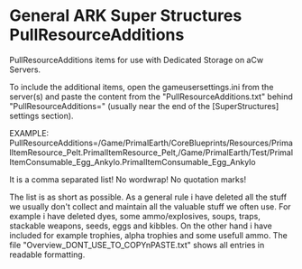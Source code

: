 #  General ARK Super Structures PullResourceAdditions 
PullResourceAdditions items for use with Dedicated Storage on aCw Servers.

To include the additional items, open the gameusersettings.ini from the server(s) and paste the content from the "PullResourceAdditions.txt" behind "PullResourceAdditions=" (usually near the end of the [SuperStructures] settings section).

EXAMPLE:
PullResourceAdditions=/Game/PrimalEarth/CoreBlueprints/Resources/PrimalItemResource_Pelt.PrimalItemResource_Pelt,/Game/PrimalEarth/Test/PrimalItemConsumable_Egg_Ankylo.PrimalItemConsumable_Egg_Ankylo

It is a comma separated list! No wordwrap! No quotation marks!

The list is as short as possible. As a general rule i have deleted all the stuff we usually don't collect and maintain all the valuable stuff we often use. For example i have deleted dyes, some ammo/explosives, soups, traps, stackable weapons, seeds, eggs and kibbles. On the other hand i have included for example trophies, alpha trophies and some usefull ammo.
The file "Overview_DONT_USE_TO_COPYnPASTE.txt" shows all entries in readable formatting.
